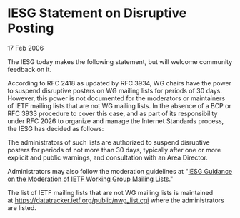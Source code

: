 IESG Statement on Disruptive Posting
====================================

17 Feb 2006

The IESG today makes the following statement, but will welcome community feedback on it.

According to RFC 2418 as updated by RFC 3934, WG chairs have the power to suspend disruptive posters on WG mailing lists for periods of 30 days. However, this power is not documented for the moderators or maintainers of IETF mailing lists that are not WG mailing lists. In the absence of a BCP or RFC 3933 procedure to cover this case, and as part of its responsibility under RFC 2026 to organize and manage the Internet Standards process, the IESG has decided as follows: 

The administrators of such lists are authorized to suspend disruptive posters for periods of not more than 30 days, typically after one or more explicit and public warnings, and consultation with an Area Director. 

Administrators may also follow the moderation guidelines at "[IESG Guidance on the Moderation of IETF Working Group Mailing Lists](/about/groups/iesg/statements/mailing-lists-moderation/)." 

The list of IETF mailing lists that are not WG mailing lists is maintained at <https://datatracker.ietf.org/public/nwg_list.cgi> where the administrators are listed.

